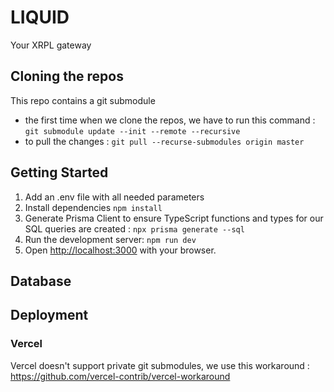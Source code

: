 # LIQUID
Your XRPL gateway


## Cloning the repos

This repo contains a git submodule
- the first time when we clone the repos, we have to run this command : `git submodule update --init --remote --recursive`
- to pull the changes : `git pull --recurse-submodules origin master`


## Getting Started

1. Add an .env file with all needed parameters
2. Install dependencies `npm install`
3. Generate Prisma Client to ensure TypeScript functions and types for our SQL queries are created : `npx prisma generate --sql`
4. Run the development server: `npm run dev`
5. Open [http://localhost:3000](http://localhost:3000) with your browser.

## Database

## Deployment

### Vercel
Vercel doesn't support private git submodules, we use this workaround : https://github.com/vercel-contrib/vercel-workaround